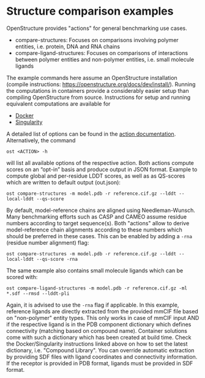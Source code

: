 Structure comparison examples
=============================

OpenStructure provides "actions" for general benchmarking use cases.

* compare-structures: Focuses on comparisons involving polymer entities, i.e.
  protein, DNA and RNA chains
* compare-ligand-structures: Focuses on comparisons of interactions between
  polymer entities and non-polymer entities, i.e. small molecule ligands
  
The example commands here assume an OpenStructure installation
(compile instructions: https://openstructure.org/docs/dev/install/). 
Running the computations in containers provide a considerably easier setup than
compiling OpenStructure from source. Instructions for setup and running
equivalent computations are available for

* [Docker](https://git.scicore.unibas.ch/schwede/openstructure/tree/master/docker)
* [Singularity](https://git.scicore.unibas.ch/schwede/openstructure/tree/master/singularity)

A detailed list of options can be found in the
[action documentation](https://openstructure.org/docs/actions/).
Alternatively, the command

```
ost <ACTION> -h
```

will list all available options of the respective action. Both actions compute
scores on an “opt-in” basis and produce output in JSON format. Example to compute
global and per-residue LDDT scores, as well as as QS-scores which are written to
default output (out.json):

```
ost compare-structures -m model.pdb -r reference.cif.gz --lddt --local-lddt --qs-score
```

By default, model-reference chains are aligned using Needleman-Wunsch.
Many benchmarking efforts such as CASP and CAMEO assume residue numbers
according to target sequence(s). Both "actions" allow to derive model-reference
chain alignments according to these numbers which should be preferred in these
cases. This can be enabled by adding a `-rna` (residue number alignment) flag:

```
ost compare-structures -m model.pdb -r reference.cif.gz --lddt --local-lddt --qs-score -rna
```

The same example also contains small molecule ligands which can be scored with:

```
ost compare-ligand-structures -m model.pdb -r reference.cif.gz -ml *.sdf --rmsd --lddt-pli
```

Again, it is advised to use the `-rna` flag if applicable. In this example,
reference ligands are directly extracted from the provided mmCIF file based on
"non-polymer" entity types.
This only works in case of mmCIF input AND if the respective ligand is in the
PDB component dictionary which defines connectivity (matching based on compound
name).
Container solutions come with such a dictionary which has been created at build
time. Check the Docker/Singularity instructions linked above on how to set the
latest dictionary, i.e. "Compound Library".
You can override automatic extraction by providing SDF files with ligand
coordinates and connectivity information. If the receptor is provided in
PDB format, ligands must be provided in SDF format.


